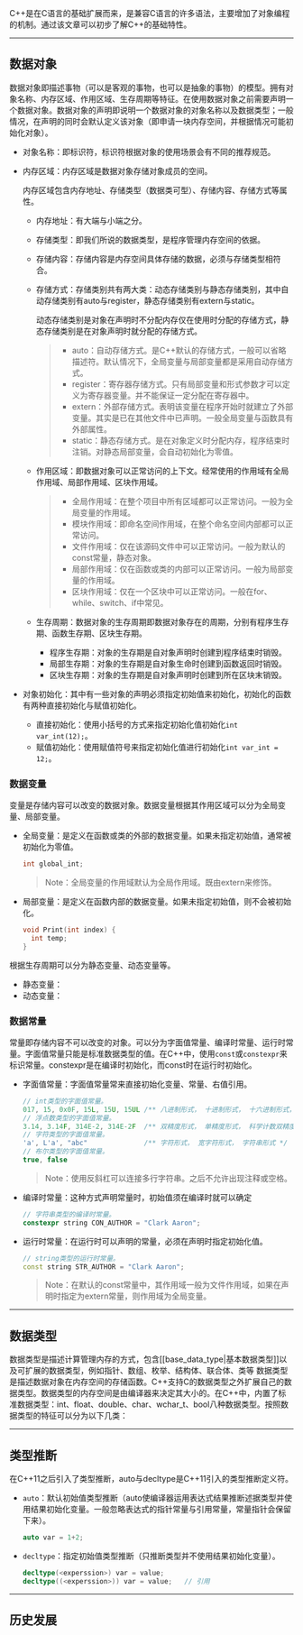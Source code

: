 C++是在C语言的基础扩展而来，是兼容C语言的许多语法，主要增加了对象编程的机制。通过该文章可以初步了解C++的基础特性。

---

## 数据对象

数据对象即描述事物（可以是客观的事物，也可以是抽象的事物）的模型。拥有对象名称、内存区域、作用区域、生存周期等特征。在使用数据对象之前需要声明一个数据对象。数据对象的声明即说明一个数据对象的对象名称以及数据类型；一般情况，在声明的同时会默认定义该对象（即申请一块内存空间，并根据情况可能初始化对象）。

* 对象名称：即标识符，标识符根据对象的使用场景会有不同的推荐规范。

* 内存区域：内存区域是数据对象存储对象成员的空间。

	内存区域包含内存地址、存储类型（数据类可型）、存储内容、存储方式等属性。

	* 内存地址：有大端与小端之分。
	* 存储类型：即我们所说的数据类型，是程序管理内存空间的依据。
  	* 存储内容：存储内容是内存空间具体存储的数据，必须与存储类型相符合。
  	* 存储方式：存储类别共有两大类：动态存储类别与静态存储类别，其中自动存储类别有auto与register，静态存储类别有extern与static。

    	动态存储类别是对象在声明时不分配内存仅在使用时分配的存储方式，静态存储类别是在对象声明时就分配的存储方式。
    
		> * auto：自动存储方式。是C++默认的存储方式，一般可以省略描述符。默认情况下，全局变量与局部变量都是采用自动存储方式。
		> * register：寄存器存储方式。只有局部变量和形式参数才可以定义为寄存器变量。并不能保证一定分配在寄存器中。
		> * extern：外部存储方式。表明该变量在程序开始时就建立了外部变量。其实是已在其他文件中已声明。一般全局变量与函数具有外部属性。
		> * static：静态存储方式。是在对象定义时分配内存，程序结束时注销。对静态局部变量，会自动初始化为零值。

	* 作用区域：即数据对象可以正常访问的上下文。经常使用的作用域有全局作用域、局部作用域、区块作用域。
  
	  > * 全局作用域：在整个项目中所有区域都可以正常访问。一般为全局变量的作用域。
	  > * 模块作用域：即命名空间作用域，在整个命名空间内部都可以正常访问。
	  > * 文件作用域：仅在该源码文件中可以正常访问。一般为默认的const常量，静态对象。
	  > * 局部作用域：仅在函数或类的内部可以正常访问。一般为局部变量的作用域。
	  > * 区块作用域：仅在一个区块中可以正常访问。一般在for、while、switch、if中常见。

	* 生存周期：数据对象的生存周期即数据对象存在的周期，分别有程序生存期、函数生存期、区块生存期。

	  * 程序生存期：对象的生存期是自对象声明时创建到程序结束时销毁。
	  * 局部生存期：对象的生存期是自对象生命时创建到函数返回时销毁。
	  * 区块生存期：对象的生存期是自对象声明时创建到所在区块末销毁。

* 对象初始化：其中有一些对象的声明必须指定初始值来初始化，初始化的函数有两种直接初始化与赋值初始化。

  * 直接初始化：使用小括号的方式来指定初始化值初始化`int var_int(12);`。
  * 赋值初始化：使用赋值符号来指定初始化值进行初始化`int var_int = 12;`。

### 数据变量

变量是存储内容可以改变的数据对象。数据变量根据其作用区域可以分为全局变量、局部变量。

* 全局变量：是定义在函数或类的外部的数据变量。如果未指定初始值，通常被初始化为零值。

  ```c++
  int global_int;
  ```

  > Note：全局变量的作用域默认为全局作用域。既由extern来修饰。

* 局部变量：是定义在函数内部的数据变量。如果未指定初始值，则不会被初始化。

  ```c++
  void Print(int index) {
    int temp;
  }
  ```
  
根据生存周期可以分为静态变量、动态变量等。

* 静态变量：
* 动态变量：

### 数据常量

常量即存储内容不可以改变的对象。可以分为字面值常量、编译时常量、运行时常量。字面值常量只能是标准数据类型的值。在C++中，使用`const`或`constexpr`来标识常量。constexpr是在编译时初始化，而const时在运行时初始化。

* 字面值常量：字面值常量常来直接初始化变量、常量、右值引用。

  ```c++
  // int类型的字面值常量。
  017, 15, 0x0F, 15L, 15U, 15UL /** 八进制形式， 十进制形式， 十六进制形式， 长整型形式， 无符号形式， 无符号长整型形式 */
  // 浮点数类型的字面值常量。
  3.14, 3.14F, 314E-2, 314E-2F  /** 双精度形式， 单精度形式， 科学计数双精度形式， 科学计数单精度形式  */
  // 字符类型的字面值常量。
  'a', L'a', "abc"              /** 字符形式， 宽字符形式， 字符串形式 */
  // 布尔类型的字面值常量。
  true, false
  ```

  > Note：使用反斜杠可以连接多行字符串。之后不允许出现注释或空格。

* 编译时常量：这种方式声明常量时，初始值须在编译时就可以确定

  ```c++
  // 字符串类型的编译时常量。
  constexpr string CON_AUTHOR = "Clark Aaron";
  ```

* 运行时常量：在运行时可以声明的常量，必须在声明时指定初始化值。

  ```c++
  // string类型的运行时常量。
  const string STR_AUTHOR = "Clark Aaron";
  ```

  > Note：在默认的const常量中，其作用域一般为文件作用域，如果在声明时指定为extern常量，则作用域为全局变量。

---

## 数据类型

数据类型是描述计算管理内存的方式，包含[[base_data_type|基本数据类型]]以及可扩展的数据类型，例如指针、数组、枚举、结构体、联合体、类等
数据类型是描述数据对象在内存空间的存储函数。C++支持C的数据类型之外扩展自己的数据类型。数据类型的内存空间是由编译器来决定其大小的。在C++中，内置了标准数据类型：int、float、double、char、wchar_t、bool八种数据类型。按照数据类型的特征可以分为以下几类：

---

## 类型推断

在C++11之后引入了类型推断，auto与decltype是C++11引入的类型推断定义符。

* `auto`：默认初始值类型推断（auto使编译器运用表达式结果推断述据类型并使用结果初始化变量。一般忽略表达式的指针常量与引用常量，常量指针会保留下来）。
  
  ```c++
  auto var = 1+2;
  ```

* `decltype`：指定初始值类型推断（只推断类型并不使用结果初始化变量）。

  ```c++
  decltype(<experssion>) var = value;
  decltype((<experssion>)) var = value;   // 引用
  ```

---

## 历史发展
